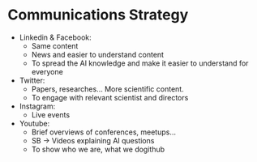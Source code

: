 # Communications Strategy

* Linkedin & Facebook:
    * Same content
    * News and easier to understand content
    * To spread the AI knowledge and make it easier to understand for everyone
* Twitter:
    * Papers, researches… More scientific content.
    * To engage with relevant scientist and directors
* Instagram:
    * Live events
* Youtube:
    * Brief overviews of conferences, meetups…
    * SB → Videos explaining AI questions
    * To show who we are, what we dogithub
